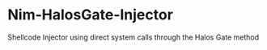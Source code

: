 # Nim-HalosGate-Injector
Shellcode Injector using direct system calls through the Halos Gate method
